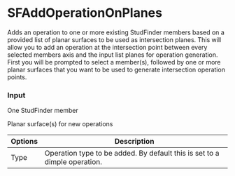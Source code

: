 # SFAddOperationOnPlanes

Adds an operation to one or more existing StudFinder members based on a provided list of planar surfaces to be used as intersection planes.  This will allow you to add an operation at the intersection point between every selected members axis and the input list planes for operation generation. First you will be prompted to select a member(s), followed by one or more planar surfaces that you want to be used to generate intersection operation points.

### Input
One StudFinder member

Planar surface(s) for new operations

Options | Description
---------| ---------
Type | Operation type to be added. By default this is set to a dimple operation.